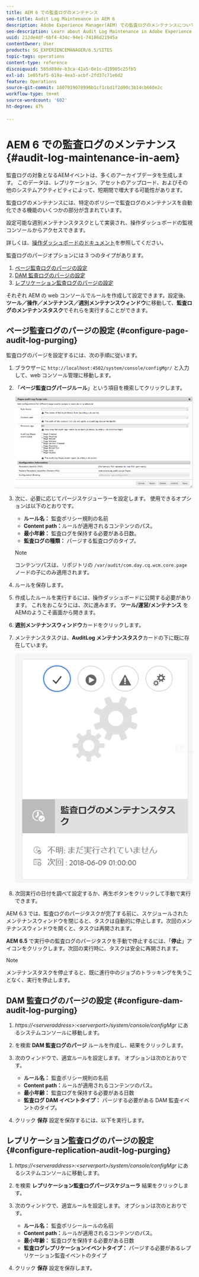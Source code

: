 ```yaml
---
title: AEM 6 での監査ログのメンテナンス
seo-title: Audit Log Maintenance in AEM 6
description: Adobe Experience Manager(AEM) での監査ログのメンテナンスについて説明します。
seo-description: Learn about Audit Log Maintenance in Adobe Experience Manager (AEM).
uuid: 212de4df-6bf4-434c-94e1-74186d21945a
contentOwner: User
products: SG_EXPERIENCEMANAGER/6.5/SITES
topic-tags: operations
content-type: reference
discoiquuid: 565d89de-b3ca-41a5-8e1c-d10905c25fb5
exl-id: 1e05faf5-619a-4ea3-acbf-2fd37c71e6d2
feature: Operations
source-git-commit: 1807919078996b1cf1cbd1f2d90c3b14cb660e2c
workflow-type: tm+mt
source-wordcount: '602'
ht-degree: 47%

---
```


# AEM 6 での監査ログのメンテナンス{#audit-log-maintenance-in-aem}

監査ログの対象となるAEMイベントは、多くのアーカイブデータを生成します。 このデータは、レプリケーション、アセットのアップロード、およびその他のシステムアクティビティによって、短期間で増大する可能性があります。

監査ログのメンテナンスには、特定のポリシーで監査ログのメンテナンスを自動化できる機能のいくつかの部分が含まれています。

設定可能な週別メンテナンスタスクとして実装され、操作ダッシュボードの監視コンソールからアクセスできます。

詳しくは、[操作ダッシュボードのドキュメント](/help/sites-administering/operations-dashboard.md)を参照してください。

監査ログのパージオプションには 3 つのタイプがあります。

1. [ページ監査ログのパージの設定](/help/sites-administering/operations-audit-log.md#configure-page-audit-log-purging)
1. [DAM 監査ログのパージの設定](/help/sites-administering/operations-audit-log.md#configure-dam-audit-log-purging)
1. [レプリケーション監査ログのパージの設定](/help/sites-administering/operations-audit-log.md#configure-replication-audit-log-purging)

それぞれ AEM の web コンソールでルールを作成して設定できます。設定後、**ツール／操作／メンテナンス／週別メンテナンスウィンドウ**&#x200B;に移動して、**監査ログのメンテナンスタスク**&#x200B;でそれらを実行することができます。

## ページ監査ログのパージの設定 {#configure-page-audit-log-purging}

監査ログのパージを設定するには、次の手順に従います。

1. ブラウザーに `http://localhost:4502/system/console/configMgr/` と入力して、web コンソール管理に移動します。

1. 「**ページ監査ログパージルール**」という項目を検索してクリックします。

   ![chlimage_1-365](assets/chlimage_1-365.png)

1. 次に、必要に応じてパージスケジューラーを設定します。 使用できるオプションは以下のとおりです。

   * **ルール名：** 監査ポリシー規則の名前
   * **Content path：**&#x200B;ルールが適用されるコンテンツのパス。
   * **最小年齢：** 監査ログを保持する必要がある日数。
   * **監査ログの種類：** パージする監査ログのタイプ。

   >[!NOTE]
   >
   >コンテンツパスは、リポジトリの `/var/audit/com.day.cq.wcm.core.page` ノードの子にのみ適用されます。

1. ルールを保存します。
1. 作成したルールを実行するには、操作ダッシュボードに公開する必要があります。 これをおこなうには、次に進みます。 **ツール/運営/メンテナンス** をAEMのようこそ画面から開きます。

1. **週別メンテナンスウィンドウ**&#x200B;カードをクリックします。

1. メンテナンスタスクは、**AuditLog メンテナンスタスク**&#x200B;カードの下に既に存在しています。

   ![chlimage_1-366](assets/chlimage_1-366.png)

1. 次回実行の日付を調べて設定するか、再生ボタンをクリックして手動で実行できます。

AEM 6.3 では、監査ログのパージタスクが完了する前に、スケジュールされたメンテナンスウィンドウを閉じると、タスクは自動的に停止します。次回のメンテナンスウィンドウを開くと、タスクは再開されます。

**AEM 6.5** で実行中の監査ログのパージタスクを手動で停止するには、「**停止**」アイコンをクリックします。次回の実行時に、タスクは安全に再開されます。

>[!NOTE]
>
>メンテナンスタスクを停止すると、既に進行中のジョブのトラッキングを失うことなく、実行を停止します。

## DAM 監査ログのパージの設定 {#configure-dam-audit-log-purging}

1. *https://&lt;serveraddress>:&lt;serverport>/system/console/configMgr* にあるシステムコンソールに移動します。
1. を検索 **DAM 監査ログのパージ** ルールを作成し、結果をクリックします。
1. 次のウィンドウで、適宜ルールを設定します。 オプションは次のとおりです。

   * **ルール名：** 監査ポリシー規則の名前
   * **Content path：**&#x200B;ルールが適用されるコンテンツのパス。
   * **最小年齢：** 監査ログを保持する必要がある日数
   * **監査ログ DAM イベントタイプ：** パージする必要がある DAM 監査イベントのタイプ。

1. クリック **保存** 設定を保存するには、以下を実行します。

## レプリケーション監査ログのパージの設定  {#configure-replication-audit-log-purging}

1. *https://&lt;serveraddress>:&lt;serverport>/system/console/configMgr* にあるシステムコンソールに移動します。
1. を検索 **レプリケーション監査ログパージスケジューラ** 結果をクリックします。
1. 次のウィンドウで、適宜ルールを設定します。 オプションは次のとおりです。

   * **ルール名：** 監査ポリシールールの名前
   * **Content path：**&#x200B;ルールが適用されるコンテンツのパス。
   * **最小年齢：** 監査ログを保持する必要がある日数
   * **監査ログレプリケーションイベントタイプ：** パージする必要があるレプリケーション監査イベントのタイプ

1. クリック **保存** 設定を保存します。

